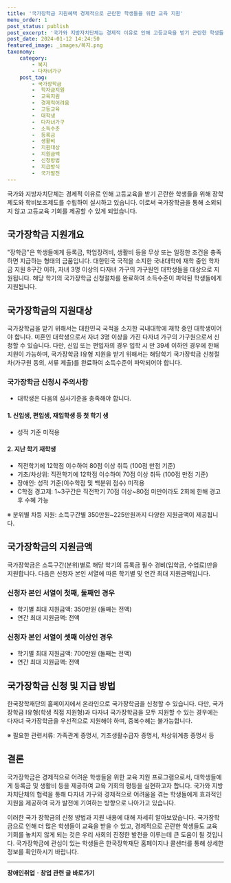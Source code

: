 ```yaml
---
title: '국가장학금 지원혜택 경제적으로 곤란한 학생들을 위한 교육 지원'
menu_order: 1
post_status: publish
post_excerpt: '국가와 지방자치단체는 경제적 이유로 인해 고등교육을 받기 곤란한 학생들을 위해 장학제도와 학비보조제도를 수립하여 실시하고 있습니다. 이로써 국가장학금을 통해 소외되지 않고 고등교육 기회를 제공할 수 있게 되었습니다.'
post_date: 2024-01-12 14:24:50
featured_image: _images/복지.png
taxonomy:
    category:
        - 복지
        - 다자녀가구
    post_tag:
        - 국가장학금
        -  학자금지원
        -  교육지원
        -  경제적어려움
        -  고등교육
        -  대학생
        -  다자녀가구
        -  소득수준
        -  등록금
        -  생활비
        -  지원대상
        -  지원금액
        -  신청방법
        -  지급방식
        -  국가발전
---
```




국가와 지방자치단체는 경제적 이유로 인해 고등교육을 받기 곤란한 학생들을 위해 장학제도와 학비보조제도를 수립하여 실시하고 있습니다. 이로써 국가장학금을 통해 소외되지 않고 고등교육 기회를 제공할 수 있게 되었습니다.

## 국가장학금 지원개요

"장학금"은 학생들에게 등록금, 학업장려비, 생활비 등을 무상 또는 일정한 조건을 충족하면 지급하는 형태의 금품입니다. 대한민국 국적을 소지한 국내대학에 재학 중인 학자금 지원 8구간 이하, 자녀 3명 이상의 다자녀 가구의 가구원인 대학생들을 대상으로 지원됩니다. 해당 학기의 국가장학금 신청절차를 완료하여 소득수준이 파악된 학생들에게 지원됩니다.

## 국가장학금의 지원대상

국가장학금을 받기 위해서는 대한민국 국적을 소지한 국내대학에 재학 중인 대학생이어야 합니다. 미혼인 대학생으로서 자녀 3명 이상을 가진 다자녀 가구의 가구원으로서 신청할 수 있습니다. 다만, 신입 또는 편입자의 경우 입학 시 만 39세 이하인 경우에 한해 지원이 가능하며, 국가장학금 Ⅰ유형 지원을 받기 위해서는 해당학기 국가장학금 신청절차(가구원 동의, 서류 제출)를 완료하여 소득수준이 파악되어야 합니다.

### 국가장학금 신청시 주의사항

- 대학생은 다음의 심사기준을 충족해야 합니다.

#### 1. 신입생, 편입생, 재입학생 등 첫 학기 생

- 성적 기준 미적용

#### 2. 지난 학기 재학생

- 직전학기에 12학점 이수하여 80점 이상 취득 (100점 만점 기준)
- 기초/차상위: 직전학기에 12학점 이수하여 70점 이상 취득 (100점 만점 기준)
- 장애인: 성적 기준(이수학점 및 백분위 점수) 미적용
- C학점 경고제: 1~3구간은 직전학기 70점 이상~80점 미만이라도 2회에 한해 경고 후 수혜 가능

※ 분위별 차등 지원: 소득구간별 350만원~225만원까지 다양한 지원금액이 제공됩니다.

## 국가장학금의 지원금액

국가장학금은 소득구간(분위)별로 해당 학기의 등록금 필수 경비(입학금, 수업료)만을 지원합니다. 다음은 신청자 본인 서열에 따른 학기별 및 연간 최대 지원금액입니다.

### 신청자 본인 서열이 첫째, 둘째인 경우

- 학기별 최대 지원금액: 350만원 (둘째는 전액)
- 연간 최대 지원금액: 전액

### 신청자 본인 서열이 셋째 이상인 경우

- 학기별 최대 지원금액: 700만원 (둘째는 전액)
- 연간 최대 지원금액: 전액

## 국가장학금 신청 및 지급 방법

한국장학재단의 홈페이지에서 온라인으로 국가장학금을 신청할 수 있습니다. 다만, 국가장학금 I유형(학생 직접 지원형)과 다자녀 국가장학금을 모두 지원할 수 있는 경우에는 다자녀 국가장학금을 우선적으로 지원해야 하며, 중복수혜는 불가능합니다.

※ 필요한 관련서류: 가족관계 증명서, 기초생활수급자 증명서, 차상위계층 증명서 등

## 결론

국가장학금은 경제적으로 어려운 학생들을 위한 교육 지원 프로그램으로서, 대학생들에게 등록금 및 생활비 등을 제공하여 교육 기회의 평등을 실현하고자 합니다. 국가와 지방자치단체의 협력을 통해 다자녀 가구와 경제적으로 어려움을 겪는 학생들에게 효과적인 지원을 제공하여 국가 발전에 기여하는 방향으로 나아가고 있습니다.

이러한 국가 장학금의 신청 방법과 지원 내용에 대해 자세히 알아보았습니다. 국가장학금으로 인해 더 많은 학생들이 교육을 받을 수 있고, 경제적으로 곤란한 학생들도 교육 기회를 놓치지 않게 되는 것은 우리 사회의 진정한 발전을 이루는데 큰 도움이 될 것입니다. 국가장학금에 관심이 있는 학생들은 한국장학재단 홈페이지나 콜센터를 통해 상세한 정보를 확인하시기 바랍니다.
<!-- wp:separator -->
<hr class="wp-block-separator has-alpha-channel-opacity"/>
<!-- /wp:separator -->

<!-- wp:group {"backgroundColor":"base","layout":{"type":"constrained"}} -->
<div class="wp-block-group has-base-background-color has-background"><!-- wp:paragraph {"align":"center","fontSize":"medium"} -->
<p class="has-text-align-center has-large-font-size"><strong>장애인취업ㆍ창업 관련 글 바로가기</strong></p>
<!-- /wp:paragraph -->


<!-- wp:latest-posts
{"categories":[{"id":12749,"count":19,"description":"","link":"https://uknowlaw.com/category/%ec%9e%a5%ec%95%a0%ec%9d%b8%ec%b7%a8%ec%97%85%e3%86%8d%ec%b0%bd%ec%97%85/","name":"장애인취업ㆍ창업","slug":"장애인취업ㆍ창업","taxonomy":"category","parent":0,"meta":[],"_links":{"self":[{"href":"https://uknowlaw.com/wp-json/wp/v2/categories/12749"}],"collection":[{"href":"https://uknowlaw.com/wp-json/wp/v2/categories"}],"about":[{"href":"https://uknowlaw.com/wp-json/wp/v2/taxonomies/category"}],"wp:post_type":[{"href":"https://uknowlaw.com/wp-json/wp/v2/posts?categories=12749"}],"curies":[{"name":"wp","href":"https://api.w.org/{rel}","templated":true}]}}],"postsToShow":100,"excerptLength":28,"postLayout":"grid","columns":2,"featuredImageAlign":"left","featuredImageSizeSlug":"large","fontSize":"small"} /--></div>
<!-- /wp:group -->